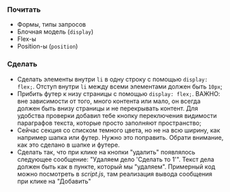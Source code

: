 ### Почитать

- Формы, типы запросов
- Блочная модель (`display`)
- Flex-ы
- Position-ы (`position`)

### Сделать

- Сделать элементы внутри `li` в одну строку с помощью `display: flex;`. Отступ внутри `li` между всеми элементами должен быть `10px`;
- Прибить футер к низу страницы с помощью `display: flex;`. ВАЖНО: вне зависимости от того, много контента или мало, он всегда должен быть внизу страницы и не перекрывать контент. Для удобства проверки добавил тебе кнопку переключения видимости параграфов текста, которые просто заполняют пространство;
- Сейчас секция со списком темного цвета, но не на всю ширину, как например шапка или футер. Нужно это поправить. Обрати внимание, как это сделано в шапке и футере.
- Сделать так, что при клике на кнопки "удалить" появлялось следующее сообщение: "Удаляем дело 'Сделать то 1'". Текст дела должен быть как в пункте, который мы "удаляем". Примерный код можно посмотреть в _script.js_, там реализация вывода сообщения при клике на "Добавить"
